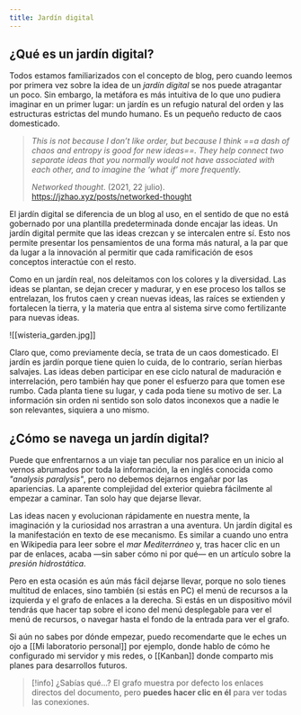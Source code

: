 ```yaml
---
title: Jardín digital
---
```

## ¿Qué es un jardín digital?
Todos estamos familiarizados con el concepto de blog, pero cuando leemos por primera vez sobre la idea de un *jardín digital* se nos puede atragantar un poco. Sin embargo, la metáfora es más intuitiva de lo que uno pudiera imaginar en un primer lugar: un jardín es un refugio natural del orden y las estructuras estrictas del mundo humano. Es un pequeño reducto de caos domesticado.

> *This is not because I don’t like order, but because I think ==a dash of chaos and entropy is good for new ideas==. They help connect two separate ideas that you normally would not have associated with each other, and to imagine the ‘what if’ more frequently.*
> 
> _Networked thought_. (2021, 22 julio). https://jzhao.xyz/posts/networked-thought

El jardín digital se diferencia de un blog al uso, en el sentido de que no está gobernado por una plantilla predeterminada donde encajar las ideas. Un jardín digital permite que las ideas crezcan y se intercalen entre sí. Esto nos permite presentar los pensamientos de una forma más natural, a la par que da lugar a la innovación al permitir que cada ramificación de esos conceptos interactúe con el resto.

Como en un jardín real, nos deleitamos con los colores y la diversidad. Las ideas se plantan, se dejan crecer y madurar, y en ese proceso los tallos se entrelazan, los frutos caen y crean nuevas ideas, las raíces se extienden y fortalecen la tierra, y la materia que entra al sistema sirve como fertilizante para nuevas ideas.

![[wisteria_garden.jpg]]

Claro que, como previamente decía, se trata de un caos domesticado. El jardín es jardín porque tiene quien lo cuida, de lo contrario, serían hierbas salvajes. Las ideas deben participar en ese ciclo natural de maduración e interrelación, pero también hay que poner el esfuerzo para que tomen ese rumbo. Cada planta tiene su lugar, y cada poda tiene su motivo de ser. La información sin orden ni sentido son solo datos inconexos que a nadie le son relevantes, siquiera a uno mismo.

## ¿Cómo se navega un jardín digital?
Puede que enfrentarnos a un viaje tan peculiar nos paralice en un inicio al vernos abrumados por toda la información, la en inglés conocida como *"analysis paralysis"*, pero no debemos dejarnos engañar por las apariencias. La aparente complejidad del exterior quiebra fácilmente al empezar a caminar. Tan solo hay que dejarse llevar.

Las ideas nacen y evolucionan rápidamente en nuestra mente, la imaginación y la curiosidad nos arrastran a una aventura. Un jardín digital es la manifestación en texto de ese mecanismo. Es similar a cuando uno entra en Wikipedia para leer sobre el _mar Mediterráneo_ y, tras hacer clic en un par de enlaces, acaba —sin saber cómo ni por qué— en un artículo sobre la _presión hidrostática_.

Pero en esta ocasión es aún más fácil dejarse llevar, porque no solo tienes multitud de enlaces, sino también (si estás en PC) el menú de recursos a la izquierda y el grafo de enlaces a la derecha. Si estás en un dispositivo móvil tendrás que hacer tap sobre el icono del menú desplegable para ver el menú de recursos, o navegar hasta el fondo de la entrada para ver el grafo.

Si aún no sabes por dónde empezar, puedo recomendarte que le eches un ojo a [[Mi laboratorio personal]] por ejemplo, donde hablo de cómo he configurado mi servidor y mis redes, o [[Kanban]] donde comparto mis planes para desarrollos futuros.

> [!info] ¿Sabías qué...?
> El grafo muestra por defecto los enlaces directos del documento, pero **puedes hacer clic en él** para ver todas las conexiones.

